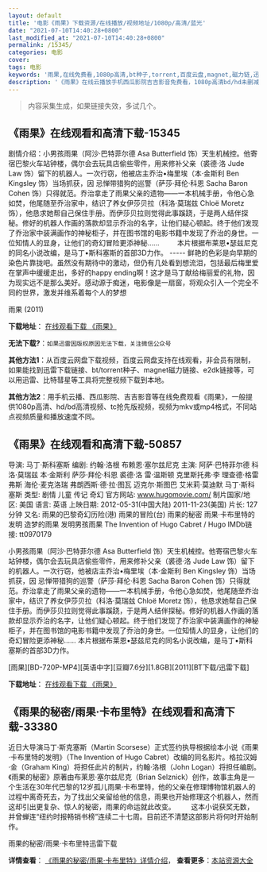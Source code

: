 ```yaml
---
layout: default
title: '电影《雨果》下载资源/在线播放/视频地址/1080p/高清/蓝光'
date: "2021-07-10T14:40:28+0800"
last_modified_at: "2021-07-10T14:40:28+0800"
permalink: /15345/
categories: 电影
cover:
tags: 电影
keywords: '雨果,在线免费看,1080p高清,bt种子,torrent,百度云盘,magnet,磁力链,迅雷下载资源'
description: '《雨果》在线云播放手机西瓜影院吉吉影音免费看，1080p高清bd/hd未删减完整版和tc抢先枪版，mkv/mp4格式，附带bt/torrent种子、magnet/磁力链、百度云盘、网盘资源迅雷下载链接'
---
```


>内容采集生成，如果链接失效，多试几个。


## 《雨果》在线观看和高清下载-15345

剧情介绍：小男孩雨果（阿沙·巴特菲尔德 Asa Butterfield 饰）天生机械控。他寄宿巴黎火车站钟楼，偶尔会去玩具店偷些零件，用来修补父亲（裘德·洛 Jude Law 饰）留下的机器人。一次行窃，他被店主乔治•梅里埃（本·金斯利 Ben Kingsley 饰）当场抓获，因 忌惮带猎狗的巡警（萨莎·拜伦·科恩 Sacha Baron Cohen 饰）只得就范。乔治拿走了雨果父亲的遗物——一本机械手册，令他心急如焚，他尾随至乔治家中，结识了养女伊莎贝拉（科洛·莫瑞兹 Chloë Moretz 饰），他恳求她帮自己保住手册。而伊莎贝拉则觉得此事蹊跷，于是两人结伴探秘。修好的机器人作画的落款却显示乔治的名字，让他们疑心顿起。终于他们发现了乔治家中装满画作的神秘柜子，并在图书馆的电影书籍中发现了乔治的身世。一位知情人的显身，让他们的奇幻冒险更添神秘……  　　本片根据布莱恩•瑟兹尼克的同名小说改编，是马丁•斯科塞斯的首部3D力作。 ----- 鲜艳的色彩是向早期的染色片靠拢吧。虽然没有期待中的激动，但仍有几处看到想流泪，包括最后梅里爱在掌声中缓缓走出，多好的happy ending啊！这才是马丁献给梅丽爱的礼物，因为现实远不是那么美好。感动源于痴迷，电影像是一扇窗，将观众引入一个完全不同的世界，激发并维系着每个人的梦想


雨果 (2011)

**下载地址**： [在线观看下载 《雨果》](https://www.btbtdy.me/btdy/dy4662.html) 


**无法下载?**：`如果迅雷因版权原因无法下载，关注微信公众号 `

**其他方法1**：从百度云网盘下载视频，百度云网盘支持在线观看，非会员有限制，如果能找到迅雷下载链接、bt/torrent种子、magnet磁力链接、e2dk链接等，可以用迅雷、比特彗星等工具将完整视频下载到本地。

**其他方法2**：用手机云播、西瓜影院、吉吉影音等在线免费观看《雨果》，一般提供1080p高清、hd/bd高清视频、tc抢先版视频，视频为mkv或mp4格式，不同站点视频质量和播放速度不同。


## 《雨果》在线观看和高清下载-50857

导演: 马丁·斯科塞斯 编剧: 约翰·洛根 布赖恩·塞尔兹尼克 主演: 阿萨·巴特菲尔德 科洛·莫瑞兹 本·金斯利 萨莎·拜伦·科恩 裘德·洛 雷·温斯顿 克里斯托弗·李 理查德·格雷弗斯 海伦·麦克洛瑞 弗朗西斯·德·拉·图瓦 迈克尔·斯图巴 艾米莉·莫迪默 马丁·斯科塞斯 类型: 剧情 儿童 传记 奇幻 官方网站: www.hugomovie.com/ 制片国家/地区: 美国 语言: 英语 上映日期: 2012-05-31(中国大陆) 2011-11-23(美国) 片长: 127分钟 又名: 雨果的巴黎奇幻历险(港) 雨果的冒险(台) 雨果的秘密 雨果·卡布里特的发明 造梦的雨果 发明男孩雨果 The Invention of Hugo Cabret / Hugo IMDb链接: tt0970179

小男孩雨果（阿沙·巴特菲尔德 Asa Butterfield 饰）天生机械控。他寄宿巴黎火车站钟楼，偶尔会去玩具店偷些零件，用来修补父亲（裘德·洛 Jude Law 饰）留下的机器人。一次行窃，他被店主乔治•梅里埃（本·金斯利 Ben Kingsley 饰）当场抓获，因 忌惮带猎狗的巡警（萨莎·拜伦·科恩 Sacha Baron Cohen 饰）只得就范。乔治拿走了雨果父亲的遗物——一本机械手册，令他心急如焚，他尾随至乔治家中，结识了养女伊莎贝拉（科洛·莫瑞兹 Chloë Moretz 饰），他恳求她帮自己保住手册。而伊莎贝拉则觉得此事蹊跷，于是两人结伴探秘。修好的机器人作画的落款却显示乔治的名字，让他们疑心顿起。终于他们发现了乔治家中装满画作的神秘柜子，并在图书馆的电影书籍中发现了乔治的身世。一位知情人的显身，让他们的奇幻冒险更添神秘…… 本片根据布莱恩•瑟兹尼克的同名小说改编，是马丁•斯科塞斯的首部3D力作。


[雨果][BD-720P-MP4][英语中字][豆瓣7.6分][1.8GB][2011][BT下载/迅雷下载]

**下载地址**： [在线观看下载 《雨果》](https://www.btdx8.com/torrent/hugo_2011.html) 


## 《雨果的秘密/雨果·卡布里特》在线观看和高清下载-33380

近日大导演马丁&middot;斯克塞斯（Martin Scorsese）正式签约执导根据绘本小说《雨果&middot;卡布里特的发明》（The Invention of Hugo Cabret）改编的同名影片。格拉汉姆&middot;金（Graham King）将担任此片的制片，约翰·洛根（John Logan）将担任编剧。</div>　　《雨果的秘密》原著由布莱恩&middot;塞尔兹尼克（Brian Selznick）创作，故事主角是一个生活在30年代巴黎的12岁孤儿雨果&middot;卡布里特，他的父亲在修理博物馆机器人的过程中离奇死去，为了找出父亲留给他的信息，雨果也开始修理这个机器人，然而这却引出更复杂、惊人的秘密，雨果的命运就此改变。 　　这本小说获奖无数，并曾蝉连&ldquo;纽约时报畅销书榜”连续二十七周。目前还不清楚这部影片将何时开始制作。</div>


雨果的秘密/雨果·卡布里特迅雷下载

**详情查看**： [《雨果的秘密/雨果·卡布里特》详情介绍](/movie/33380/)， **查看更多**：[本站资源大全](/movie/t/all/)

